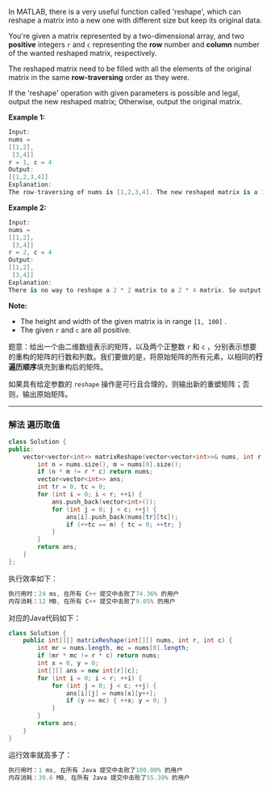 In MATLAB, there is a very useful function called 'reshape', which can reshape a matrix into a new one with different size but keep its original data.

You're given a matrix represented by a two-dimensional array, and two **positive** integers `r` and `c` representing the **row** number and **column** number of the wanted reshaped matrix, respectively.

The reshaped matrix need to be filled with all the elements of the original matrix in the same **row-traversing** order as they were.

If the 'reshape' operation with given parameters is possible and legal, output the new reshaped matrix; Otherwise, output the original matrix.

**Example 1:**

```swift
Input: 
nums = 
[[1,2],
 [3,4]]
r = 1, c = 4
Output: 
[[1,2,3,4]]
Explanation:
The row-traversing of nums is [1,2,3,4]. The new reshaped matrix is a 1 * 4 matrix, fill it row by row by using the previous list.
```

**Example 2:**

```swift
Input: 
nums = 
[[1,2],
 [3,4]]
r = 2, c = 4
Output: 
[[1,2],
 [3,4]]
Explanation:
There is no way to reshape a 2 * 2 matrix to a 2 * 4 matrix. So output the original matrix.
```

**Note:**
- The height and width of the given matrix is in range `[1, 100]` .
-  The given `r` and `c` are all positive.

题意：给出一个由二维数组表示的矩阵，以及两个正整数 `r` 和 `c` ，分别表示想要的重构的矩阵的行数和列数。我们要做的是，将原始矩阵的所有元素，以相同的**行遍历顺序**填充到重构后的矩阵。

如果具有给定参数的 `reshape` 操作是可行且合理的，则输出新的重塑矩阵；否则，输出原始矩阵。

---
### 解法 遍历取值
```cpp
class Solution {
public:
    vector<vector<int>> matrixReshape(vector<vector<int>>& nums, int r, int c) {
        int n = nums.size(), m = nums[0].size();
        if (n * m != r * c) return nums;
        vector<vector<int>> ans;
        int tr = 0, tc = 0;
        for (int i = 0; i < r; ++i) {
            ans.push_back(vector<int>());
            for (int j = 0; j < c; ++j) {
                ans[i].push_back(nums[tr][tc]);
                if (++tc == m) { tc = 0; ++tr; }
            }
        }
        return ans;
    }
};
```
执行效率如下：
```cpp
执行用时：24 ms, 在所有 C++ 提交中击败了74.36% 的用户
内存消耗：12 MB, 在所有 C++ 提交中击败了9.05% 的用户
```
对应的Java代码如下：
```java
class Solution {
    public int[][] matrixReshape(int[][] nums, int r, int c) {
        int mr = nums.length, mc = nums[0].length;
        if (mr * mc != r * c) return nums;
        int x = 0, y = 0;
        int[][] ans = new int[r][c];
        for (int i = 0; i < r; ++i) {
            for (int j = 0; j < c; ++j) {
                ans[i][j] = nums[x][y++];
                if (y >= mc) { ++x; y = 0; }
            }
        }
        return ans;
    }
}
```
运行效率就高多了：
```java
执行用时：1 ms, 在所有 Java 提交中击败了100.00% 的用户
内存消耗：39.6 MB, 在所有 Java 提交中击败了55.39% 的用户
```
